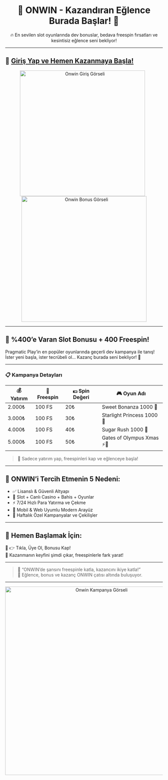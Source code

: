 <h1 align="center">🎰 ONWIN - Kazandıran Eğlence Burada Başlar! 💸</h1>

<p align="center">
  🔥 En sevilen slot oyunlarında dev bonuslar, bedava freespin fırsatları ve kesintisiz eğlence seni bekliyor!
</p>

---

## 🚪 <a href="https://cutt.ly/orbqkTFX" title="Onwin Giriş">Giriş Yap ve Hemen Kazanmaya Başla!</a>

<p align="center">
  <a href="https://cutt.ly/orbqkTFX">
    <img src="https://r.resimlink.com/lRyzD0LPK.jpg" alt="Onwin Giriş Görseli" width="400" style="margin-right:10px;">
  </a>
  <a href="https://cutt.ly/orbqkTFX">
    <img src="https://r.resimlink.com/tarseICD.jpg" alt="Onwin Bonus Görseli" width="400">
  </a>
</p>

---

## 🎁 %400’e Varan Slot Bonusu + 400 Freespin!

Pragmatic Play’in en popüler oyunlarında geçerli dev kampanya ile tanış!  
İster yeni başla, ister tecrübeli ol... Kazanç burada seni bekliyor! 💎

---

### 📋 Kampanya Detayları

| 💰 Yatırım | 🎡 Freespin | 💵 Spin Değeri | 🎮 Oyun Adı                   |
|-----------|-------------|----------------|-------------------------------|
| 2.000₺    | 100 FS      | 20₺            | Sweet Bonanza 1000 🍭         |
| 3.000₺    | 100 FS      | 30₺            | Starlight Princess 1000 👑    |
| 4.000₺    | 100 FS      | 40₺            | Sugar Rush 1000 🍬            |
| 5.000₺    | 100 FS      | 50₺            | Gates of Olympus Xmas ⚡🎄    |

> 🧨 Sadece yatırım yap, freespinleri kap ve eğlenceye başla!

---

## 🌟 ONWIN’i Tercih Etmenin 5 Nedeni:

- ✅ Lisanslı & Güvenli Altyapı
- 🎰 Slot + Canlı Casino + Bahis + Oyunlar
- ⚡ 7/24 Hızlı Para Yatırma ve Çekme
- 📲 Mobil & Web Uyumlu Modern Arayüz
- 🎉 Haftalık Özel Kampanyalar ve Çekilişler

---

## 🚀 Hemen Başlamak İçin:

🔗 👉 Tıkla, Üye Ol, Bonusu Kap!  
🎯 Kazanmanın keyfini şimdi çıkar, freespinlerle fark yarat!

---

> 💬 “ONWIN’de şansını freespinle katla, kazancını ikiye katla!”  
> 👑 Eğlence, bonus ve kazanç ONWIN çatısı altında buluşuyor.

---

<p align="center">
  <a href="https://cutt.ly/orbqkTFX">
    <img src="https://r.resimlink.com/jGmqH.jpg" alt="Onwin Kampanya Görseli" width="600"/>
  </a>
</p>
